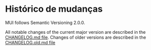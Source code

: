 # Histórico de mudanças

<p class="description">MUI follows Semantic Versioning 2.0.0.</p>

All notable changes of the current major version are described in the [CHANGELOG.md file](https://github.com/mui-org/material-ui/blob/HEAD/CHANGELOG.md). Changes of older versions are described in the [CHANGELOG.old.md file](https://github.com/mui-org/material-ui/blob/HEAD/CHANGELOG.old.md)
